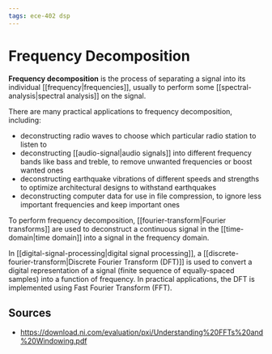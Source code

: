 ```yaml
---
tags: ece-402 dsp
---
```


# Frequency Decomposition

**Frequency decomposition** is the process of separating a signal into its individual [[frequency|frequencies]], usually to perform some [[spectral-analysis|spectral analysis]] on the signal.

There are many practical applications to frequency decomposition, including:

- deconstructing radio waves to choose which particular radio station to listen to
- deconstructing [[audio-signal|audio signals]] into different frequency bands like bass and treble, to remove unwanted frequencies or boost wanted ones
- deconstructing earthquake vibrations of different speeds and strengths to optimize architectural designs to withstand earthquakes
- deconstructing computer data for use in file compression, to ignore less important frequencies and keep important ones

To perform frequency decomposition, [[fourier-transform|Fourier transforms]] are used to deconstruct a continuous signal in the [[time-domain|time domain]] into a signal in the frequency domain.

In [[digital-signal-processing|digital signal processing]], a [[discrete-fourier-transform|Discrete Fourier Transform (DFT)]] is used to convert a digital representation of a signal (finite sequence of equally-spaced samples) into a function of frequency. In practical applications, the DFT is implemented using Fast Fourier Transform (FFT).

## Sources

- <https://download.ni.com/evaluation/pxi/Understanding%20FFTs%20and%20Windowing.pdf>
